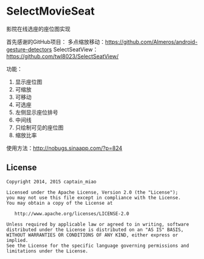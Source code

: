 SelectMovieSeat
===============

影院在线选座的座位图实现

首先感谢的GitHub项目：
多点缩放移动：https://github.com/Almeros/android-gesture-detectors
SelectSeatView：https://github.com/twl8023/SelectSeatView/

功能：<br>
1. 显示座位图<br>
2. 可缩放<br>
3. 可移动<br>
4. 可选座<br>
5. 左侧显示座位排号<br>
6. 中间线<br>
7. 只绘制可见的座位图<br>
8. 缩放比率


使用方法：http://nobugs.sinaapp.com/?p=824

## License

    Copyright 2014, 2015 captain_miao

    Licensed under the Apache License, Version 2.0 (the "License");
    you may not use this file except in compliance with the License.
    You may obtain a copy of the License at

       http://www.apache.org/licenses/LICENSE-2.0

    Unless required by applicable law or agreed to in writing, software
    distributed under the License is distributed on an "AS IS" BASIS,
    WITHOUT WARRANTIES OR CONDITIONS OF ANY KIND, either express or implied.
    See the License for the specific language governing permissions and
    limitations under the License.

